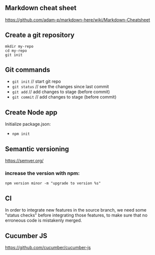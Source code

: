 ## Markdown cheat sheet
https://github.com/adam-p/markdown-here/wiki/Markdown-Cheatsheet

## Create a git repository
```
mkdir my-repo
cd my-repo
git init
```
## Git commands
- `git init` // start git repo
- `git status` // see the changes since last commit
- `git add` // add changes to stage (before commit)
- `git commit` // add changes to stage (before commit)

## Create Node app

Initialize package.json:

- `npm init`

## Semantic versioning

https://semver.org/

### increase the version with npm:

`npm version minor -m "upgrade to version %s"`

## CI

In order to integrate new features in the source branch, we need some "status checks" before integrating those features, to make sure that no erroneous code is mistakenly merged.

## Cucumber JS
https://github.com/cucumber/cucumber-js